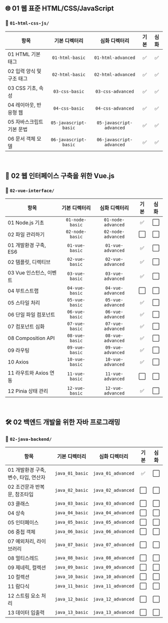 ## 🌐 01 웹 표준 HTML/CSS/JavaScript
### 📁 `01-html-css-js/`

| 항목                    | 기본 디렉터리        | 심화 디렉터리         | 기본 | 심화 |
|-------------------------|:---------------:|:------------------:|:----:|:----:|
| 01 HTML 기본 태그      | `01-html-basic`      | `01-html-advanced`     | ✅   | ✅   |
| 02 입력 양식 및 구조 태그 | `02-html-basic`      | `02-html-advanced`     | ✅   | ✅   |
| 03 CSS 기초, 속성      | `03-css-basic`       | `03-css-advanced`      | ✅   | ✅   |
| 04 레이아웃, 반응형 웹 | `04-css-basic`       | `04-css-advanced`      | ✅   | ✅   |
| 05 자바스크립트 기본 문법 | `05-javascript-basic` | `05-javascript-advanced` | ✅ | ✅ |
| 06 문서 객체 모델 | `06-javascript-basic` | `06-javascript-advanced` | ✅ | ✅ |

<br>

## 🧩 02 웹 인터페이스 구축을 위한 Vue.js  
### 📁 `02-vue-interface/`

| 항목                        | 기본 디렉터리        | 심화 디렉터리          | 기본 | 심화 |
|-----------------------------|:---------------:|:------------------:|:----:|:----:|
| 01 Node.js 기초            | `01-node-basic`      | `01-node-advanced`      | ✅   | ⬜️   |
| 02 파일 관리하기           | `02-node-basic`      | `02-node-advanced`      | ⬜️   | ⬜️   |
| 01 개발환경 구축, ES6      | `01-vue-basic`       | `01-vue-advanced`       | ✅   | ⬜️   |
| 02 템플릿, 디렉티브        | `02-vue-basic`       | `02-vue-advanced`       | ✅   | ⬜️   |
| 03 Vue 인스턴스, 이벤트    | `03-vue-basic`       | `03-vue-advanced`       | ✅   | ⬜️   |
| 04 부트스트랩              | `04-vue-basic`       | `04-vue-advanced`       | ⬜️   | ⬜️   |
| 05 스타일 처리             | `05-vue-basic`       | `05-vue-advanced`       | ✅   | ⬜️   |
| 06 단일 파일 컴포넌트      | `06-vue-basic`       | `06-vue-advanced`       | ✅   | ⬜️   |
| 07 컴포넌트 심화           | `07-vue-basic`       | `07-vue-advanced`       | ✅   | ⬜️   |
| 08 Composition API         | `08-vue-basic`       | `08-vue-advanced`       | ✅   | ⬜️   |
| 09 라우팅                  | `09-vue-basic`       | `09-vue-advanced`       | ✅   | ⬜️   |
| 10 Axios                   | `10-vue-basic`       | `10-vue-advanced`       | ✅   | ⬜️   |
| 11 라우트와 Axios 연동     | `11-vue-basic`       | `11-vue-advanced`       | ⬜️   | ⬜️   |
| 12 Pinia 상태 관리         | `12-vue-basic`       | `12-vue-advanced`       | ✅   | ⬜️   |

<br>

## 🛠️ 02 백엔드 개발을 위한 자바 프로그래밍  
### 📁 `02-java-backend/`

| 항목                              | 기본 디렉터리       | 심화 디렉터리        | 기본 | 심화 |
|-----------------------------------|:------------------:|:------------------:|:----:|:----:|
| 01 개발환경 구축, 변수, 타입, 연산자 | `java_01_basic`     | `java_01_advanced`  | ✅   | ⬜️   |
| 02 조건문과 반복문, 참조타입        | `java_02_basic`     | `java_02_advanced`  | ⬜️   | ⬜️   |
| 03 클래스                          | `java_03_basic`     | `java_03_advanced`  | ⬜️   | ⬜️   |
| 04 상속                           | `java_04_basic`     | `java_04_advanced`  | ⬜️   | ⬜️   |
| 05 인터페이스                     | `java_05_basic`     | `java_05_advanced`  | ⬜️   | ⬜️   |
| 06 중첩 객체                      | `java_06_basic`     | `java_06_advanced`  | ⬜️   | ⬜️   |
| 07 예외처리, 라이브러리            | `java_07_basic`     | `java_07_advanced`  | ⬜️   | ⬜️   |
| 08 멀티스레드                     | `java_08_basic`     | `java_08_advanced`  | ⬜️   | ⬜️   |
| 09 제네릭, 컬렉션                 | `java_09_basic`     | `java_09_advanced`  | ⬜️   | ⬜️   |
| 10 컬렉션                         | `java_10_basic`     | `java_10_advanced`  | ⬜️   | ⬜️   |
| 11 람다식                         | `java_11_basic`     | `java_11_advanced`  | ⬜️   | ⬜️   |
| 12 스트림 요소 처리               | `java_12_basic`     | `java_12_advanced`  | ⬜️   | ⬜️   |
| 13 데이터 입출력                  | `java_13_basic`     | `java_13_advanced`  | ⬜️   | ⬜️   |



